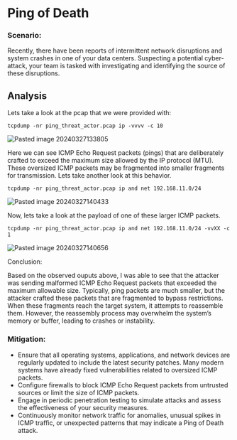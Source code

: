 # Ping of Death

### Scenario:

Recently, there have been reports of intermittent network disruptions and system crashes in one of your data centers. Suspecting a potential cyber-attack, your team is tasked with investigating and identifying the source of these disruptions.

## Analysis

Lets take a look at the pcap that we were provided with:

```
tcpdump -nr ping_threat_actor.pcap ip -vvvv -c 10
```

![Pasted image 20240327133805](https://github.com/lm3nitro/Projects/assets/55665256/1cc06421-1df9-421e-aa47-fcd0218ef913)

Here we can see ICMP Echo Request packets (pings) that are deliberately crafted to exceed the maximum size allowed by the IP protocol (MTU).
These oversized ICMP packets may be fragmented into smaller fragments for transmission. Lets take another look at this behavior.

```
tcpdump -nr ping_threat_actor.pcap ip and net 192.168.11.0/24
```

![Pasted image 20240327140433](https://github.com/lm3nitro/Projects/assets/55665256/6c46c6a6-d39c-4f4f-b237-f7b87d0ab818)

Now, lets take a look at the payload of one of these larger ICMP packets.

```
tcpdump -nr ping_threat_actor.pcap ip and net 192.168.11.0/24 -vvXX -c 1
```

![Pasted image 20240327140656](https://github.com/lm3nitro/Projects/assets/55665256/5d7fc950-bf1e-42ea-ae7d-6ba90d8e03e7)

Conclusion:

Based on the observed ouputs above, I was able to see that the attacker was sending malformed ICMP Echo Request packets that exceeded the maximum allowable size. Typically, ping packets are much smaller, but the attacker crafted these packets that are fragmented to bypass restrictions. When these fragments reach the target system, it attempts to reassemble them. 
However, the reassembly process may overwhelm the system’s memory or buffer, leading to crashes or instability.

### Mitigation:

+ Ensure that all operating systems, applications, and network devices are regularly updated to include the latest security patches. Many modern systems have already fixed vulnerabilities related to oversized ICMP packets.
+ Configure firewalls to block ICMP Echo Request packets from untrusted sources or limit the size of ICMP packets.
+ Engage in periodic penetration testing to simulate attacks and assess the effectiveness of your security measures.
+ Continuously monitor network traffic for anomalies, unusual spikes in ICMP traffic, or unexpected patterns that may indicate a Ping of Death attack.
